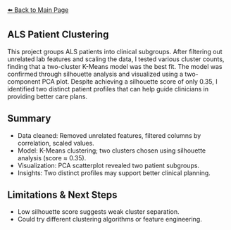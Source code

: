 [⬅️ Back to Main Page](../)

## ALS Patient Clustering

This project groups ALS patients into clinical subgroups. After filtering out unrelated lab features and scaling the data, I tested various cluster counts, finding that a two-cluster K-Means model was the best fit. The model was confirmed through silhouette analysis and visualized using a two-component PCA plot. Despite achieving a silhouette score of only 0.35, I identified two distinct patient profiles that can help guide clinicians in providing better care plans.

## Summary
- Data cleaned: Removed unrelated features, filtered columns by correlation, scaled values.
- Model: K-Means clustering; two clusters chosen using silhouette analysis (score ≈ 0.35).
- Visualization: PCA scatterplot revealed two patient subgroups.
- Insights: Two distinct profiles may support better clinical planning.

## Limitations & Next Steps
- Low silhouette score suggests weak cluster separation.
- Could try different clustering algorithms or feature engineering.
